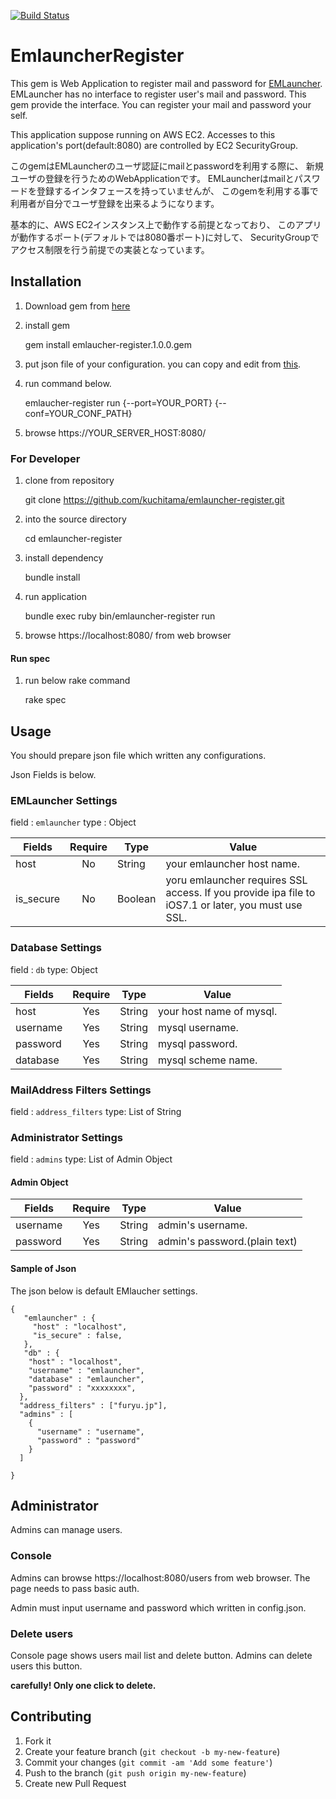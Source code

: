 [![Build Status](https://travis-ci.org/Kuchitama/EmlauncherRegister.png)](https://travis-ci.org/Kuchitama/EmlauncherRegister)

# EmlauncherRegister

This gem is Web Application to register mail and password for [EMLauncher](https://github.com/KLab/emlauncher).
EMLauncher has no interface to register user's mail and password.
This gem provide the interface.
You can register your mail and password your self.

This application suppose running on AWS EC2.
Accesses to this application's port(default:8080) are controlled by EC2 SecurityGroup.

このgemはEMLauncherのユーザ認証にmailとpasswordを利用する際に、
新規ユーザの登録を行うためのWebApplicationです。
EMLauncherはmailとパスワードを登録するインタフェースを持っていませんが、
このgemを利用する事で利用者が自分でユーザ登録を出来るようになります。

基本的に、AWS EC2インスタンス上で動作する前提となっており、
このアプリが動作するポート(デフォルトでは8080番ポート)に対して、
SecurityGroupでアクセス制限を行う前提での実装となっています。


## Installation

1. Download gem from [here](https://github.com/Kuchitama/EmlauncherRegister/releases/)
2. install gem

    gem install emlaucher-register.1.0.0.gem

3. put json file of your configuration. you can copy and edit from [this](https://raw.githubusercontent.com/Kuchitama/EmlauncherRegister/master/config.json.sample).

4. run command below.

    emlaucher-register run {--port=YOUR_PORT} {--conf=YOUR_CONF_PATH}

5. browse https://YOUR_SERVER_HOST:8080/

### For Developer

1. clone from repository

    git clone https://github.com/kuchitama/emlauncher-register.git

2. into the source directory

    cd emlauncher-register

3. install dependency

    bundle install

4. run application

    bundle exec ruby bin/emlauncher-register run

5. browse https://localhost:8080/ from web browser

#### Run spec

1. run below rake command

    rake spec


## Usage

You should prepare json file which written any configurations.

Json Fields is below. 


### EMLauncher Settings

field : `emlauncher`
type : Object

|Fields|Require|Type|Value|
|------|:-----:|----|-----|
|host| No | String | your emlauncher host name. |
|is_secure| No | Boolean | yoru emlauncher requires SSL access. If you provide ipa file to iOS7.1 or later, you must use SSL. | 

### Database Settings

field : `db`
type: Object

|Fields|Require|Type|Value|
|------|:-----:|----|-----|
|host | Yes | String | your host name of mysql. |
|username | Yes | String | mysql username. |
|password| Yes | String | mysql password. |
|database | Yes | String | mysql scheme name. |

### MailAddress Filters Settings

field : `address_filters`
type: List of String

### Administrator Settings

field : `admins`
type: List of Admin Object

#### Admin Object 

|Fields|Require|Type|Value|
|------|:-----:|----|-----|
|username | Yes | String | admin's username. |
|password| Yes | String | admin's password.(plain text) |

#### Sample of Json
The json below is default EMlaucher settings.

```
{
   "emlauncher" : {
     "host" : "localhost",
     "is_secure" : false,
   },
   "db" : {
    "host" : "localhost",
    "username" : "emlauncher",
    "database" : "emlauncher",
    "password" : "xxxxxxxx",
  },
  "address_filters" : ["furyu.jp"],
  "admins" : [
    {
      "username" : "username",
      "password" : "password"
    }
  ]

}
```

## Administrator

Admins can manage users.

### Console


Admins can browse https://localhost:8080/users from web browser.
The page needs to pass  basic auth.

Admin must input username and password which written in config.json.

### Delete users

Console page shows users mail list and delete button.
Admins can delete users this button.

**carefully! Only one click to delete.**


## Contributing

1. Fork it
2. Create your feature branch (`git checkout -b my-new-feature`)
3. Commit your changes (`git commit -am 'Add some feature'`)
4. Push to the branch (`git push origin my-new-feature`)
5. Create new Pull Request
